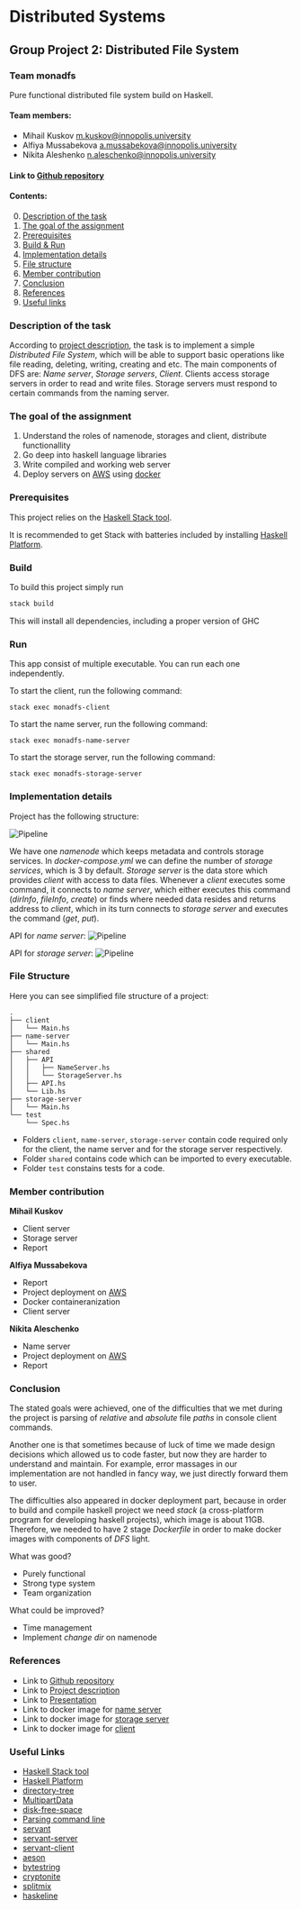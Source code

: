# Distributed Systems
## Group Project 2: Distributed File System

### Team monadfs

Pure functional distributed file system build on Haskell.

#### Team members:
* Mihail Kuskov [m.kuskov@innopolis.university](m.kuskov@innopolis.university) 
* Alfiya Mussabekova [a.mussabekova@innopolis.university](a.mussabekova@innopolis.university)
* Nikita Aleshenko [n.aleschenko@innopolis.university](n.aleschenko@innopolis.university)

#### Link to [Github repository](https://github.com/Dantara/monadfs) 

#### Contents:
0. [Description of the task](#description)
1. [The goal of the assignment](#goal)
2. [Prerequisites](#prerequisites)
3. [Build & Run](#build)
4. [Implementation details](#implementation)
5. [File structure](#structure)
6. [Member contribution](#contribution)
7. [Conclusion](#conclusion)
8. [References](#refer)
9. [Useful links](#links)

### __Description of the task__ <a name="description"></a>
According to [project description](https://docs.google.com/document/d/1Is2QFO20RjxVrZMSMCxsBa-FUgGgaIJ7e_o3CeQKN6w/edit#heading=h.3457zhh89myt), the task is to implement a simple <i>Distributed File System</i>, which will be able to support basic operations like file reading, deleting, writing, creating and etc. The main components of DFS are: <i>Name server</i>, <i>Storage servers</i>, <i>Client</i>. Clients access storage servers in order to read and write files. Storage servers must respond to certain commands from the naming server.

### __The goal of the assignment__ <a name="goal"></a>

1. Understand the roles of namenode, storages and client, distribute functionallity
2. Go deep into haskell language libraries
3. Write compiled and working web server
4. Deploy servers on [AWS](https://aws.amazon.com/) using [docker](https://www.docker.com/)

### __Prerequisites__ <a name="prerequisites"></a>

This project relies on the [Haskell Stack tool](https://docs.haskellstack.org/en/stable/README/).

It is recommended to get Stack with batteries included by
installing [Haskell Platform](https://www.haskell.org/platform/).

### __Build__ <a name="build"></a>

To build this project simply run

```sh
stack build
```

This will install all dependencies, including a proper version of GHC

### __Run__

This app consist of multiple executable. 
You can run each one independently.

To start the client, run the following command:

``` 
stack exec monadfs-client
```

To start the name server, run the following command:

``` 
stack exec monadfs-name-server
```

To start the storage server, run the following command:

``` 
stack exec monadfs-storage-server
```

### __Implementation details__ <a name="implemantation"></a>
Project has the following structure:

![Pipeline](./images/ds-project2.png)

We have one _namenode_ which keeps metadata and controls storage services. In _docker-compose.yml_ we can define the number of _storage services_, which is 3 by default. _Storage server_ is the data store which provides _client_ with access to data files. Whenever a _client_ executes some command, it connects to _name server_, which either executes this command (_dirInfo_, _fileInfo_, _create_) or finds where needed data resides and returns address to _client_, which in its turn connects to _storage server_ and executes the command (_get_, _put_).

API for _name server_:
![Pipeline](./images/1.png)

API for _storage server_:
![Pipeline](./images/2.png)

### __File Structure__ <a name="structure"></a>

Here you can see simplified file structure of a project:

```
.
├── client
│   └── Main.hs
├── name-server
│   └── Main.hs
├── shared
│   ├── API
│   │   ├── NameServer.hs
│   │   └── StorageServer.hs
│   ├── API.hs
│   └── Lib.hs
├── storage-server
│   └── Main.hs
└── test
    └── Spec.hs

```

- Folders `client`, `name-server`, `storage-server` contain code required only for the client, the name server and for the storage server respectively.
- Folder `shared` contains code which can be imported to every executable.
- Folder `test` constains tests for a code.

### __Member contribution__ <a name="contribution"></a>
**Mihail Kuskov**
* Client server
* Storage server
* Report 

**Alfiya Mussabekova**
* Report
* Project deployment on [AWS](https://aws.amazon.com/)
* Docker containeranization
* Client server

**Nikita Aleschenko**
* Name server
* Project deployment on [AWS](https://aws.amazon.com/)
* Report

### __Conclusion__ <a name="conclusion"></a>
The stated goals were achieved, one of the difficulties that we met during the project is parsing of _relative_ and _absolute_ file _paths_ in console client commands. 

Another one is that sometimes because of luck of time we made design decisions which allowed us to code faster, but now they are harder to understand and maintain. For example, error massages in our implementation are not handled in fancy way, we just directly forward them to user. 

The difficulties also appeared in docker deployment part, because in order to build and compile haskell project we need <i>stack</i> (a cross-platform program for developing haskell projects), which image is about 11GB. Therefore, we needed to have 2 stage _Dockerfile_ in order to make docker images with components of _DFS_ light.

What was good?
* Purely functional
* Strong type system
* Team organization

What could be improved?
* Time management
* Implement _change dir_ on namenode

### __References__ <a name="refer"></a>

* Link to [Github repository](https://github.com/Dantara/monadfs) 
* Link to [Project description](https://docs.google.com/document/d/1Is2QFO20RjxVrZMSMCxsBa-FUgGgaIJ7e_o3CeQKN6w/edit#heading=h.3457zhh89myt) 
* Link to [Presentation](https://docs.google.com/presentation/d/1y2G5OnczA4IQZ5S3T3t084YfqONjYGTgAWwkBjiDmbk/edit?usp=sharing)
* Link to docker image for [name server](https://hub.docker.com/repository/docker/krokodilchk/dfs-namenode)
* Link to docker image for [storage server](https://hub.docker.com/repository/docker/krokodilchk/dfs-storage)
* Link to docker image for [client](https://hub.docker.com/repository/docker/krokodilchk/dfs-client)

### __Useful Links__ <a name="links"></a>
* [Haskell Stack tool](https://docs.haskellstack.org/en/stable/README/)
* [Haskell Platform](https://www.haskell.org/platform/)
* [directory-tree](https://hackage.haskell.org/package/directory-tree)
* [MultipartData](https://docs.servant.dev/en/stable/cookbook/file-upload/FileUpload.html)
* [disk-free-space](https://hackage.haskell.org/package/disk-free-space)
* [Parsing command line](https://hackage.haskell.org/package/optparse-applicative)
* [servant](https://docs.servant.dev/en/stable/tutorial/Server.html)
* [servant-server](https://hackage.haskell.org/package/servant-server)
* [servant-client](https://hackage.haskell.org/package/servant-client)
* [aeson](https://hackage.haskell.org/package/aeson)
* [bytestring](https://hackage.haskell.org/package/bytestring)
* [cryptonite](https://hackage.haskell.org/package/cryptonite)
* [splitmix](https://hackage.haskell.org/package/splitmix)
* [haskeline](https://hackage.haskell.org/package/haskeline)
